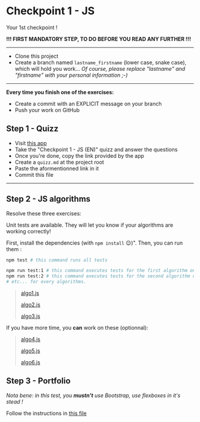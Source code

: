 # Checkpoint 1 - JS

Your 1st checkpoint !

**!!! FIRST MANDATORY STEP, TO DO BEFORE YOU READ ANY FURTHER !!!**

---

- Clone this project
- Create a branch named `lastname_firstname` (lower case, snake case), which will hold you work... _Of course, please replace "lastname" and "firstname" with your personal information ;-)_

---

**Every time you finish one of the exercises:**

- Create a commit with an EXPLICIT message on your branch
- Push your work on GitHub

## Step 1 - Quizz

- Visit [this app](https://wild-quiz-client.herokuapp.com/)
- Take the "Checkpoint 1 - JS (EN)" quizz and answer the questions
- Once you're done, copy the link provided by the app
- Create a `quizz.md` at the project root
- Paste the aformentionned link in it
- Commit this file

---

## Step 2 - JS algorithms

Resolve these three exercises:

Unit tests are available. They will let you know if your algorithms are working correctly!

First, install the dependencies (with `npm install` :wink:)".
Then, you can run them :

```sh
npm test # this command runs all tests

npm run test:1 # this command executes tests for the first algorithm only
npm run test:2 # this command executes tests for the second algorithm only
# etc... for every algorithms.

```

> [algo1.js](./algo/algo1.js)
>
> [algo2.js](./algo/algo2.js)
>
> [algo3.js](./algo/algo3.js)

If you have more time, you **can** work on these (optionnal):

> [algo4.js](./algo/algo4.js)
>
> [algo5.js](./algo/algo5.js)
>
> [algo6.js](./algo/algo6.js)

## Step 3 - Portfolio

_Nota bene: in this test, you **mustn't** use Bootstrap, use flexboxes in it's stead !_

Follow the instructions in [this file](./site/home.html)
